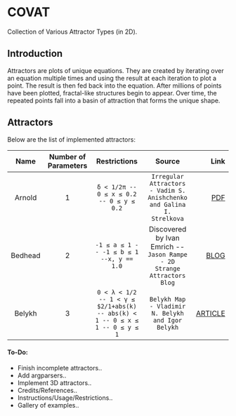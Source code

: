 # COVAT
Collection of Various Attractor Types (in 2D).

## Introduction
Attractors are plots of unique equations. They are created by iterating over an equation multiple times and using the result at each iteration to plot a point. The result is then fed back into the equation. After millions of points have been plotted, fractal-like structures begin to appear. Over time, the repeated points fall into a basin of attraction that forms the unique shape.

## Attractors
Below are the list of implemented attractors:

| Name          | Number of Parameters | Restrictions  | Source | Link |
| :-----------: |:--------------------:|:-------------:|:-------:|----:|
| Arnold        | 1                    | ```δ < 1/2π -- 0 ≤ x ≤ 0.2 -- 0 ≤ y ≤ 0.2```| ```Irregular Attractors - Vadim S. Anishchenko and Galina I. Strelkova``` | [PDF](https://www.emis.de/journals/HOA/DDNS/2/153.pdf) | 
| Bedhead       | 2                    | ```-1 ≤ a ≤ 1 -- -1 ≤ b ≤ 1 --x, y == 1.0```   |Discovered by Ivan Emrich -- ```Jason Rampe - 2D Strange Attractors Blog```| [BLOG](https://softologyblog.wordpress.com/2017/03/04/2d-strange-attractors/)|
| Belykh        | 3                    | ```0 < λ < 1/2 -- 1 < γ ≤ $2/1+abs(k) -- abs(k) < 1 -- 0 ≤ x ≤ 1 -- 0 ≤ y ≤ 1```     | ```Belykh Map - Vladimir N. Belykh and Igor Belykh``` | [ARTICLE](http://www.scholarpedia.org/article/Belykh_map)|

#### To-Do:
- Finish incomplete attractors..
- Add argparsers..
- Implement 3D attractors..
- Credits/References..
- Instructions/Usage/Restrictions..
- Gallery of examples..
